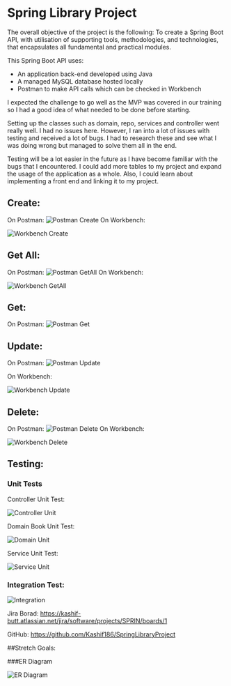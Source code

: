 # Spring Library Project

The overall objective of the project is the following:
To create a Spring Boot API, with utilisation of supporting tools, methodologies, and technologies, that encapsulates all fundamental and practical modules.

This Spring Boot API uses:
* An application back-end developed using Java
* A managed MySQL database hosted locally
* Postman to make API calls which can be checked in Workbench


I expected the challenge to go well as the MVP was covered in our training so I had a good idea of what needed to be done before starting.

Setting up the classes such as domain, repo, services and controller went really well. I had no issues here. However, I ran into a lot of issues with testing and received a lot of bugs. I had to research these and see what I was doing wrong but managed to solve them all in the end.

Testing will be a lot easier in the future as I have become familiar with the bugs that I encountered. I could add more tables to my project and expand the usage of the application as a whole. Also, I could learn about implementing a front end and linking it to my project.

## Create:
On Postman:
![Postman Create](/images/postman-create.png)
On Workbench:

![Workbench Create](/images/workbench-create.png)

## Get All:
On Postman:
![Postman GetAll](/images/postman-getall.png)
On Workbench:

![Workbench GetAll](/images/workbench-getall.png)

## Get:
On Postman:
![Postman Get](/images/postman-get.png)

## Update:
On Postman:
![Postman Update](/images/postman-update.png)

On Workbench:

![Workbench Update](/images/workbench-update.png)

## Delete:
On Postman:
![Postman Delete](/images/postman-delete.png)
On Workbench:

![Workbench Delete](/images/workbench-delete.png)

## Testing:

### Unit Tests
Controller Unit Test:

![Controller Unit](/images/controller-unit-test.png)

Domain Book Unit Test:

![Domain Unit](/images/domain-unit-test.png)

Service Unit Test:

![Service Unit](/images/service-unit-test.png)

### Integration Test:

![Integration](/images/integration-test.png)



Jira Borad: https://kashif-butt.atlassian.net/jira/software/projects/SPRIN/boards/1

GitHub: https://github.com/Kashif186/SpringLibraryProject


##Stretch Goals:

###ER Diagram

![ER Diagram](/documentation/ER-Diagram.png)
